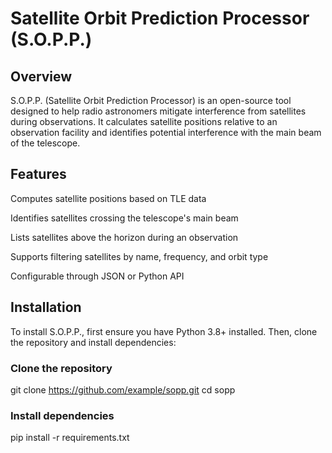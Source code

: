# Satellite Orbit Prediction Processor (S.O.P.P.)

## Overview

S.O.P.P. (Satellite Orbit Prediction Processor) is an open-source tool designed to help radio astronomers mitigate interference from satellites during observations. It calculates satellite positions relative to an observation facility and identifies potential interference with the main beam of the telescope.

## Features

Computes satellite positions based on TLE data

Identifies satellites crossing the telescope's main beam

Lists satellites above the horizon during an observation

Supports filtering satellites by name, frequency, and orbit type

Configurable through JSON or Python API

## Installation

To install S.O.P.P., first ensure you have Python 3.8+ installed. Then, clone the repository and install dependencies:

### Clone the repository
git clone https://github.com/example/sopp.git
cd sopp

### Install dependencies
pip install -r requirements.txt
